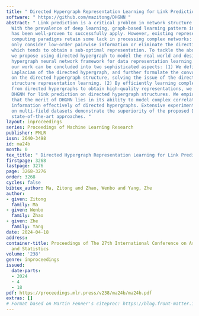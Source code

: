 ```yaml
---
title: " Directed Hypergraph Representation Learning for Link Prediction "
software: " https://github.com/mazitong/DHGNN "
abstract: " Link prediction is a critical problem in network structure processing.
  With the prevalence of deep learning, graph-based learning pattern in link prediction
  has been well-proven to successfully apply. However, existing representation-based
  computing paradigms retain some lack in processing complex networks: most methods
  only consider low-order pairwise information or eliminate the direction message,
  which tends to obtain a sub-optimal representation. To tackle the above challenges,
  we propose using directed hypergraph to model the real world and design a directed
  hypergraph neural network framework for data representation learning. Specifically,
  our work can be concluded into two sophisticated aspects: (1) We define the approximate
  Laplacian of the directed hypergraph, and further formulate the convolution operation
  on the directed hypergraph structure, solving the issue of the directed hypergraph
  structure representation learning. (2) By efficiently learning complex information
  from directed hypergraphs to obtain high-quality representations, we develop a framework
  DHGNN for link prediction on directed hypergraph structures. We empirically show
  that the merit of DHGNN lies in its ability to model complex correlations and encode
  information effectively of directed hypergraphs. Extensive experiments conducted
  on multi-field datasets demonstrate the superiority of the proposed DHGNN over various
  state-of-the-art approaches. "
layout: inproceedings
series: Proceedings of Machine Learning Research
publisher: PMLR
issn: 2640-3498
id: ma24b
month: 0
tex_title: " Directed Hypergraph Representation Learning for Link Prediction "
firstpage: 3268
lastpage: 3276
page: 3268-3276
order: 3268
cycles: false
bibtex_author: Ma, Zitong and Zhao, Wenbo and Yang, Zhe
author:
- given: Zitong
  family: Ma
- given: Wenbo
  family: Zhao
- given: Zhe
  family: Yang
date: 2024-04-18
address:
container-title: Proceedings of The 27th International Conference on Artificial Intelligence
  and Statistics
volume: '238'
genre: inproceedings
issued:
  date-parts:
  - 2024
  - 4
  - 18
pdf: https://proceedings.mlr.press/v238/ma24b/ma24b.pdf
extras: []
# Format based on Martin Fenner's citeproc: https://blog.front-matter.io/posts/citeproc-yaml-for-bibliographies/
---
```

